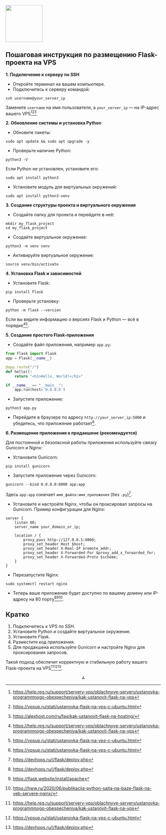 <img src="https://r2cdn.perplexity.ai/pplx-full-logo-primary-dark%402x.png" class="logo" width="120"/>

## Пошаговая инструкция по размещению Flask-проекта на VPS

**1. Подключение к серверу по SSH**

- Откройте терминал на вашем компьютере.
- Подключитесь к серверу командой:

```
ssh username@your_server_ip
```

Замените `username` на имя пользователя, а `your_server_ip` — на IP-адрес вашего VPS[^1][^2][^9].

**2. Обновление системы и установка Python**

- Обновите пакеты:

```
sudo apt update && sudo apt upgrade -y
```

- Проверьте наличие Python:

```
python3 -V
```

Если Python не установлен, установите его:

```
sudo apt install python3
```

- Установите модуль для виртуальных окружений:

```
sudo apt install python3-venv
```


**3. Создание структуры проекта и виртуального окружения**

- Создайте папку для проекта и перейдите в неё:

```
mkdir my_flask_project
cd my_flask_project
```

- Создайте виртуальное окружение:

```
python3 -m venv venv
```

- Активируйте виртуальное окружение:

```
source venv/bin/activate
```


**4. Установка Flask и зависимостей**

- Установите Flask:

```
pip install Flask
```

- Проверьте установку:

```
python -m flask --version
```

Если вы видите информацию о версиях Flask и Python — всё в порядке[^1][^2].

**5. Создание простого Flask-приложения**

- Создайте файл приложения, например `app.py`:

```python
from flask import Flask
app = Flask(__name__)

@app.route("/")
def hello():
    return "<h1>Hello, World!</h1>"

if __name__ == "__main__":
    app.run(host='0.0.0.0')
```

- Запустите приложение:

```
python3 app.py
```

- Перейдите в браузере по адресу `http://your_server_ip:5000` и убедитесь, что приложение работает[^2].

**6. Размещение приложения в продакшене (рекомендуется)**

Для постоянной и безопасной работы приложения используйте связку Gunicorn и Nginx:

- Установите Gunicorn:

```
pip install gunicorn
```

- Запустите приложение через Gunicorn:

```
gunicorn --bind 0.0.0.0:8000 app:app
```

Здесь `app:app` означает `имя_файла:имя_приложения` (без `.py`)[^17].
- Установите и настройте Nginx, чтобы он проксировал запросы на Gunicorn. Пример конфигурации для Nginx:

```
server {
    listen 80;
    server_name your_domain_or_ip;

    location / {
        proxy_pass http://127.0.0.1:8000;
        proxy_set_header Host $host;
        proxy_set_header X-Real-IP $remote_addr;
        proxy_set_header X-Forwarded-For $proxy_add_x_forwarded_for;
        proxy_set_header X-Forwarded-Proto $scheme;
    }
}
```

- Перезапустите Nginx:

```
sudo systemctl restart nginx
```

- Теперь ваше приложение будет доступно по вашему домену или IP-адресу на 80 порту[^17][^12][^13].


## Кратко

1. Подключитесь к VPS по SSH.
2. Установите Python и создайте виртуальное окружение.
3. Установите Flask.
4. Разместите код приложения.
5. Для продакшена используйте Gunicorn и настройте Nginx для проксирования запросов.

Такой подход обеспечит корректную и стабильную работу вашего Flask-проекта на VPS[^1][^2][^17].

<div style="text-align: center">⁂</div>

[^1]: https://help.reg.ru/support/servery-vps/oblachnyye-servery/ustanovka-programmnogo-obespecheniya/kak-ustanovit-flask-na-vps

[^2]: https://vpsup.ru/stati/ustanovka-flask-na-vps-c-ubuntu.html

[^3]: https://help.reg.ru/support/hosting/php-asp-net-i-skripty/kak-ustanovit-flask-na-hosting

[^4]: https://flask.ivan-shamaev.ru/python-flask-vps-tutorial/

[^5]: https://2domains.ru/support/hosting/ustanovka-flask-na-khosting

[^6]: https://flask.ivan-shamaev.ru/python-flask-initial-setting-vps-server/

[^7]: https://www.youtube.com/watch?v=A7R1IdkotoU

[^8]: https://beget.com/ru/kb/how-to/web-apps/video-ustanovka-flask-na-virtualnyj-hosting

[^9]: https://alexhost.com/ru/faq/kak-ustanovit-flask-na-hosting/

[^10]: https://kb.justhost.ru/article/1496

[^11]: https://help.sweb.ru/ustanovka-flask-na-virtual6nom-hostinge_1282.html

[^12]: https://flask.website/install/apache

[^13]: https://hww.ru/2020/06/publikacija-python-sajta-na-baze-flask-na-veb-servere-nginx/

[^14]: https://timeweb.cloud/tutorials/cloud/razvertyvanie-proekta-python-flask

[^15]: https://habr.com/ru/articles/833446/

[^16]: https://serverspace.ru/support/help/kak-napisat-web-prilozhenie-na-flask/

[^17]: https://devhops.ru/i/flask/deploy.php

[^18]: https://younglinux.info/flask/apache

